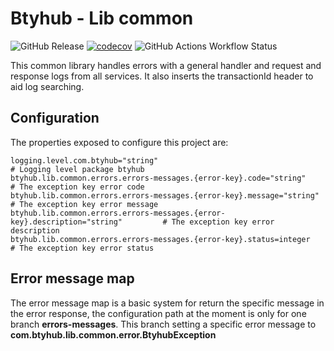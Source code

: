 # Btyhub - Lib common
![GitHub Release](https://img.shields.io/github/v/release/Magiavventure/lib-common)
[![codecov](https://codecov.io/gh/Magiavventure/lib-common/graph/badge.svg?token=S049F9NFTF)](https://codecov.io/gh/Magiavventure/lib-common)
![GitHub Actions Workflow Status](https://img.shields.io/github/actions/workflow/status/Magiavventure/lib-common/build.yml)

This common library handles errors with a general handler and request and response logs from all services.
It also inserts the transactionId header to aid log searching.

## Configuration

The properties exposed to configure this project are:

```properties
logging.level.com.btyhub="string"                                                 # Logging level package btyhub
btyhub.lib.common.errors.errors-messages.{error-key}.code="string"                # The exception key error code
btyhub.lib.common.errors.errors-messages.{error-key}.message="string"             # The exception key error message
btyhub.lib.common.errors.errors-messages.{error-key}.description="string"         # The exception key error description
btyhub.lib.common.errors.errors-messages.{error-key}.status=integer               # The exception key error status
```


## Error message map
The error message map is a basic system for return the specific message in the error response,
the configuration path at the moment is only for one branch **errors-messages**.
This branch setting a specific error message to **com.btyhub.lib.common.error.BtyhubException**